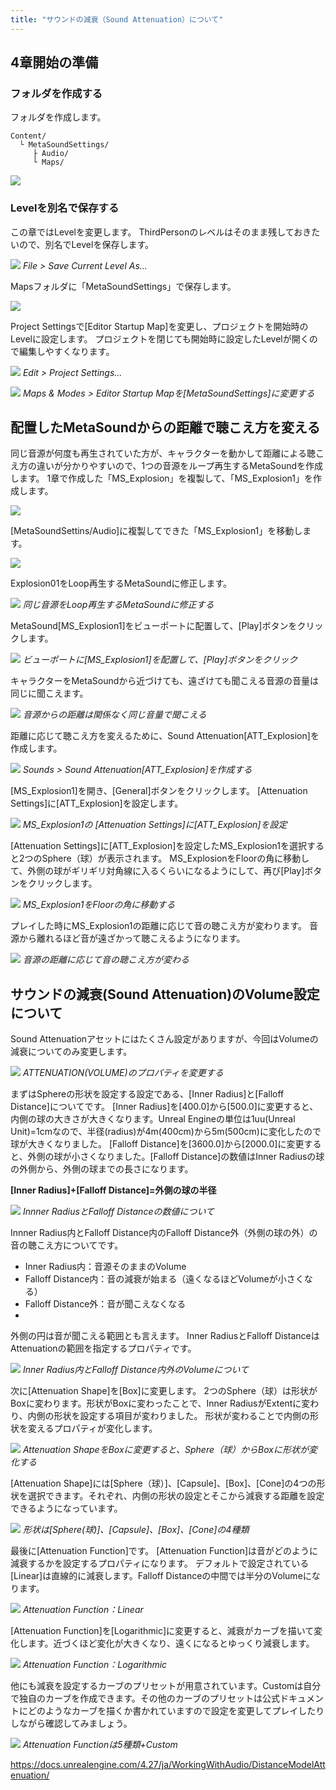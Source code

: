 ```yaml
---
title: "サウンドの減衰（Sound Attenuation）について"
---
```


## 4章開始の準備

### フォルダを作成する

フォルダを作成します。

```
Content/
  └ MetaSoundSettings/
     ├ Audio/
     └ Maps/
```

![](/images/books/ue5_metasound_createsound/chapter04_sound_attenuation/2022-02-20-20-21-36.png)

### Levelを別名で保存する

この章ではLevelを変更します。
ThirdPersonのレベルはそのまま残しておきたいので、別名でLevelを保存します。

![](/images/books/ue5_metasound_createsound/chapter04_sound_attenuation/2022-02-20-20-34-17.png)
*File > Save Current Level As...*

Mapsフォルダに「MetaSoundSettings」で保存します。

![](/images/books/ue5_metasound_createsound/chapter04_sound_attenuation/2022-02-20-20-37-49.png)

Project Settingsで[Editor Startup Map]を変更し、プロジェクトを開始時のLevelに設定します。
プロジェクトを閉じても開始時に設定したLevelが開くので編集しやすくなります。

![](/images/books/ue5_metasound_createsound/chapter04_sound_attenuation/2022-02-20-20-39-29.png)
*Edit > Project Settings...*

![](/images/books/ue5_metasound_createsound/chapter04_sound_attenuation/2022-02-20-20-40-53.png)
*Maps & Modes > Editor Startup Mapを[MetaSoundSettings]に変更する*

## 配置したMetaSoundからの距離で聴こえ方を変える

同じ音源が何度も再生されていた方が、キャラクターを動かして距離による聴こえ方の違いが分かりやすいので、1つの音源をループ再生するMetaSoundを作成します。
1章で作成した「MS_Explosion」を複製して、「MS_Explosion1」を作成します。

![](/images/books/ue5_metasound_createsound/chapter04_sound_attenuation/2022-02-20-20-56-37.png)

[MetaSoundSettins/Audio]に複製してできた「MS_Explosion1」を移動します。

![](/images/books/ue5_metasound_createsound/chapter04_sound_attenuation/2022-02-20-20-58-02.png)

Explosion01をLoop再生するMetaSoundに修正します。

![](/images/books/ue5_metasound_createsound/chapter04_sound_attenuation/2022-02-20-21-03-05.png)
*同じ音源をLoop再生するMetaSoundに修正する*

MetaSound[MS_Explosion1]をビューポートに配置して、[Play]ボタンをクリックします。

![](/images/books/ue5_metasound_createsound/chapter04_sound_attenuation/2022-02-20-21-06-14.png)
*ビューポートに[MS_Explosion1]を配置して、[Play]ボタンをクリック*

キャラクターをMetaSoundから近づけても、遠ざけても聞こえる音源の音量は同じに聞こえます。

![](/images/books/ue5_metasound_createsound/chapter04_sound_attenuation/2022-02-20-21-06-58.png)
*音源からの距離は関係なく同じ音量で聞こえる*

距離に応じて聴こえ方を変えるために、Sound Attenuation[ATT_Explosion]を作成します。

![](/images/books/ue5_metasound_createsound/chapter04_sound_attenuation/2022-02-20-21-10-41.png)
*Sounds > Sound Attenuation[ATT_Explosion]を作成する*

[MS_Explosion1]を開き、[General]ボタンをクリックします。
[Attenuation Settings]に[ATT_Explosion]を設定します。 

![](/images/books/ue5_metasound_createsound/chapter04_sound_attenuation/2022-02-20-21-14-03.png)
*MS_Explosion1の [Attenuation Settings]に[ATT_Explosion]を設定*

[Attenuation Settings]に[ATT_Explosion]を設定したMS_Explosion1を選択すると2つのSphere（球）が表示されます。
MS_ExplosionをFloorの角に移動して、外側の球がギリギリ対角線に入るくらいになるようにして、再び[Play]ボタンをクリックします。

![](/images/books/ue5_metasound_createsound/chapter04_sound_attenuation/2022-02-20-21-44-48.png)
*MS_Explosion1をFloorの角に移動する*

プレイした時にMS_Explosion1の距離に応じて音の聴こえ方が変わります。
音源から離れるほど音が遠ざかって聴こえるようになります。

![](/images/books/ue5_metasound_createsound/chapter04_sound_attenuation/2022-02-20-21-45-05.png)
*音源の距離に応じて音の聴こえ方が変わる*

## サウンドの減衰(Sound Attenuation)のVolume設定について

Sound Attenuationアセットにはたくさん設定がありますが、今回はVolumeの減衰についてのみ変更します。

![](/images/books/ue5_metasound_createsound/chapter04_sound_attenuation/2022-02-20-21-45-42.png)
*ATTENUATION(VOLUME)のプロパティを変更する*

まずはSphereの形状を設定する設定である、[Inner Radius]と[Falloff Distance]についてです。
[Inner Radius]を[400.0]から[500.0]に変更すると、内側の球の大きさが大きくなります。Unreal Engineの単位は1uu(Unreal Unit)=1cmなので、半径(radius)が4m(400cm)から5m(500cm)に変化したので球が大きくなりました。
[Falloff Distance]を[3600.0]から[2000.0]に変更すると、外側の球が小さくなりました。[Falloff Distance]の数値はInner Radiusの球の外側から、外側の球までの長さになります。

**[Inner Radius]+[Falloff Distance]=外側の球の半径**

![](/images/books/ue5_metasound_createsound/chapter04_sound_attenuation/2022-02-20-21-46-44.png)
*Innner RadiusとFalloff Distanceの数値について*

Innner Radius内とFalloff Distance内のFalloff Distance外（外側の球の外）の音の聴こえ方についてです。

- Inner Radius内：音源そのままのVolume
- Falloff Distance内：音の減衰が始まる（遠くなるほどVolumeが小さくなる）
- Falloff Distance外：音が聞こえなくなる
- 
外側の円は音が聞こえる範囲とも言えます。
Inner RadiusとFalloff DistanceはAttenuationの範囲を指定するプロパティです。

![](/images/books/ue5_metasound_createsound/chapter04_sound_attenuation/2022-02-20-21-47-04.png)
*Inner Radius内とFalloff Distance内外のVolumeについて*

次に[Attenuation Shape]を[Box]に変更します。
2つのSphere（球）は形状がBoxに変わります。形状がBoxに変わったことで、Inner RadiusがExtentに変わり、内側の形状を設定する項目が変わりました。
形状が変わることで内側の形状を変えるプロパティが変化します。

![](/images/books/ue5_metasound_createsound/chapter04_sound_attenuation/2022-02-20-21-47-18.png)
*Attenuation ShapeをBoxに変更すると、Sphere（球）からBoxに形状が変化する*

[Attenuation Shape]には[Sphere（球）]、[Capsule]、[Box]、[Cone]の4つの形状を選択できます。それぞれ、内側の形状の設定とそこから減衰する距離を設定できるようになっています。

![](/images/books/ue5_metasound_createsound/chapter04_sound_attenuation/2022-02-20-21-51-20.png)
*形状は[Sphere(球)]、[Capsule]、[Box]、[Cone]の4種類*

最後に[Attenuation Function]です。
[Attenuation Function]は音がどのように減衰するかを設定するプロパティになります。
デフォルトで設定されている[Linear]は直線的に減衰します。Falloff Distanceの中間では半分のVolumeになります。

![](/images/books/ue5_metasound_createsound/chapter04_sound_attenuation/2022-02-20-21-51-35.png)
*Attenuation Function：Linear*

[Attenuation Function]を[Logarithmic]に変更すると、減衰がカーブを描いて変化します。近づくほど変化が大きくなり、遠くになるとゆっくり減衰します。

![](/images/books/ue5_metasound_createsound/chapter04_sound_attenuation/2022-02-20-21-51-52.png)
*Attenuation Function：Logarithmic*

他にも減衰を設定するカーブのプリセットが用意されています。Customは自分で独自のカーブを作成できます。その他のカーブのプリセットは公式ドキュメントにどのようなカーブを描くか書かれていますので設定を変更してプレイしたりしながら確認してみましょう。

![](/images/books/ue5_metasound_createsound/chapter04_sound_attenuation/2022-02-20-21-52-10.png)
*Attenuation Functionは5種類+Custom*

https://docs.unrealengine.com/4.27/ja/WorkingWithAudio/DistanceModelAttenuation/